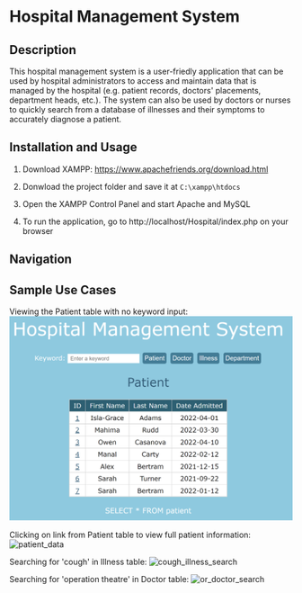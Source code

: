 # Hospital Management System

## Description
This hospital management system is a user-friedly application that can be used by hospital administrators to access and maintain data that is managed by the hospital (e.g. patient records, doctors' placements, department heads, etc.). The system can also be used by doctors or nurses to quickly search from a database of illnesses and their symptoms to accurately diagnose a patient.   

## Installation and Usage
1. Download XAMPP: https://www.apachefriends.org/download.html

2. Donwload the project folder and save it at ```C:\xampp\htdocs```

3. Open the XAMPP Control Panel and start Apache and MySQL

4. To run the application, go to http://localhost/Hospital/index.php on your browser

## Navigation


## Sample Use Cases
Viewing the Patient table with no keyword input:
![patient_table](https://github.com/shrimeichock/HospitalManagementSystem/blob/main/images/patient_table.PNG)

Clicking on link from Patient table to view full patient information:
![patient_data](https://user-images.githubusercontent.com/59775096/162786648-8c10ce34-db5f-4d6c-ab03-98a0fd041ba9.PNG)

Searching for 'cough' in Illness table:
![cough_illness_search](https://user-images.githubusercontent.com/59775096/162786704-914a3f0e-4830-45a6-b267-791f1e64f5b7.PNG)

Searching for 'operation theatre' in Doctor table:
![or_doctor_search](https://user-images.githubusercontent.com/59775096/162786717-d9e58120-4905-4f6f-9ba4-ff28c8b5dbcd.PNG)
